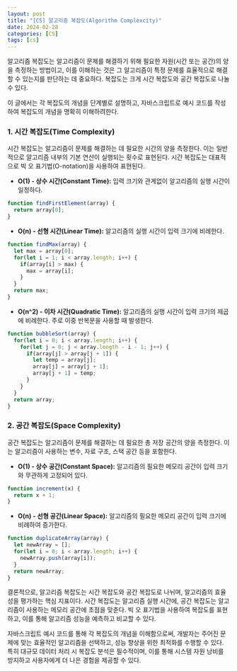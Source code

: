 ```yaml
---
layout: post
title: "[CS] 알고리즘 복잡도(Algorithm Complexcity)"
date: 2024-02-28
categories: [CS]
tags: [cs]
---
```



알고리즘 복잡도는 알고리즘이 문제를 해결하기 위해 필요한 자원(시간 또는 공간)의 양을 측정하는 방법이고, 이를 이해하는 것은 그 알고리즘이 특정 문제를 효율적으로 해결할 수 있는지를 판단하는 데 중요하다. 복잡도는 크게 시간 복잡도와 공간 복잡도로 나눌 수 있다. 

이 글에서는 각 복잡도의 개념을 단계별로 설명하고, 자바스크립트로 예시 코드를 작성하여 복잡도의 개념을 명확히 이해하려한다.

### 1. 시간 복잡도(Time Complexity)

시간 복잡도는 알고리즘이 문제를 해결하는 데 필요한 시간의 양을 측정한다. 이는 일반적으로 알고리즘 내부의 기본 연산이 실행되는 횟수로 표현된다. 시간 복잡도는 대표적으로 빅 오 표기법(O-notation)을 사용하여 표현된다.

- **O(1) - 상수 시간(Constant Time):** 입력 크기와 관계없이 알고리즘의 실행 시간이 일정하다.
  
```javascript
function findFirstElement(array) {
  return array[0];
}
```

- **O(n) - 선형 시간(Linear Time):** 알고리즘의 실행 시간이 입력 크기에 비례한다.
  
```javascript
function findMax(array) {
  let max = array[0];
  for(let i = 1; i < array.length; i++) {
    if(array[i] > max) {
      max = array[i];
    }
  }
  return max;
}
```

- **O(n^2) - 이차 시간(Quadratic Time):** 알고리즘의 실행 시간이 입력 크기의 제곱에 비례한다. 주로 이중 반복문을 사용할 때 발생한다.
  
```javascript
function bubbleSort(array) {
  for(let i = 0; i < array.length; i++) {
    for(let j = 0; j < array.length - i - 1; j++) {
      if(array[j] > array[j + 1]) {
        let temp = array[j];
        array[j] = array[j + 1];
        array[j + 1] = temp;
      }
    }
  }
  return array;
}
```

### 2. 공간 복잡도(Space Complexity)

공간 복잡도는 알고리즘이 문제를 해결하는 데 필요한 총 저장 공간의 양을 측정한다. 이는 알고리즘이 사용하는 변수, 자료 구조, 스택 공간 등을 포함한다.

- **O(1) - 상수 공간(Constant Space):** 알고리즘의 필요한 메모리 공간이 입력 크기와 무관하게 고정되어 있다.
  
```javascript
function increment(x) {
  return x + 1;
}
```

- **O(n) - 선형 공간(Linear Space):** 알고리즘의 필요한 메모리 공간이 입력 크기에 비례하여 증가한다.
  
```javascript
function duplicateArray(array) {
  let newArray = [];
  for(let i = 0; i < array.length; i++) {
    newArray.push(array[i]);
  }
  return newArray;
}
```

결론적으로, 알고리즘 복잡도는 시간 복잡도와 공간 복잡도로 나뉘며, 알고리즘의 효율성을 평가하는 핵심 지표이다. 시간 복잡도는 알고리즘 실행 시간에, 공간 복잡도는 알고리즘이 사용하는 메모리 공간에 초점을 맞춘다. 빅 오 표기법을 사용하여 복잡도를 표현하고, 이를 통해 알고리즘 성능을 예측하고 비교할 수 있다.

자바스크립트 예시 코드를 통해 각 복잡도의 개념을 이해함으로써, 개발자는 주어진 문제에 맞는 효율적인 알고리즘을 선택하고, 성능 향상을 위한 최적화를 수행할 수 있다. 특히 대규모 데이터 처리 시 복잡도 분석은 필수적이며, 이를 통해 시스템 자원 낭비를 방지하고 사용자에게 더 나은 경험을 제공할 수 있다.